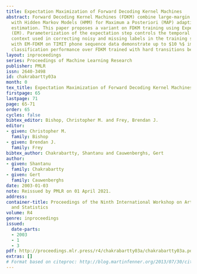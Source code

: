 ```yaml
---
title: Expectation Maximization of Forward Decoding Kernel Machines
abstract: Forward Decoding Kernel Machines (FDKM) combine large-margin kernel classifiers
  with Hidden Markov Models (HMM) for Maximum a Posteriori (MAP) adaptive sequence
  estimation. This paper proposes a variant on FDKM training using ExpectationMaximization
  (EM). Parameterization of the expectation step controls the temporal extent of the
  context used in correcting noisy and missing labels in the training sequence. Experiments
  with EM-FDKM on TIMIT phone sequence data demonstrate up to $10 %$ improvement in
  classification performance over FDKM trained with hard transitions between labels.
layout: inproceedings
series: Proceedings of Machine Learning Research
publisher: PMLR
issn: 2640-3498
id: chakrabartty03a
month: 0
tex_title: Expectation Maximization of Forward Decoding Kernel Machines
firstpage: 65
lastpage: 71
page: 65-71
order: 65
cycles: false
bibtex_editor: Bishop, Christopher M. and Frey, Brendan J.
editor:
- given: Christopher M.
  family: Bishop
- given: Brendan J.
  family: Frey
bibtex_author: Chakrabartty, Shantanu and Cauwenberghs, Gert
author:
- given: Shantanu
  family: Chakrabartty
- given: Gert
  family: Cauwenberghs
date: 2003-01-03
note: Reissued by PMLR on 01 April 2021.
address:
container-title: Proceedings of the Ninth International Workshop on Artificial Intelligence
  and Statistics
volume: R4
genre: inproceedings
issued:
  date-parts:
  - 2003
  - 1
  - 3
pdf: http://proceedings.mlr.press/r4/chakrabartty03a/chakrabartty03a.pdf
extras: []
# Format based on citeproc: http://blog.martinfenner.org/2013/07/30/citeproc-yaml-for-bibliographies/
---
```

